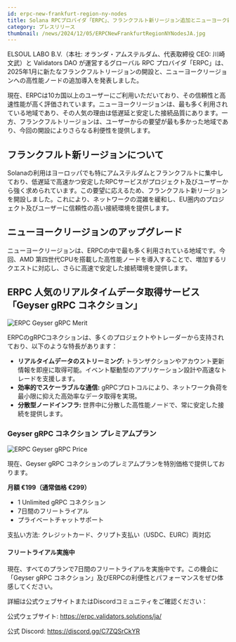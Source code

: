 ```yaml
---
id: erpc-new-frankfurt-region-ny-nodes
title: Solana RPCプロバイダ「ERPC」、フランクフルト新リージョン追加とニューヨーク新ノード導入を発表
category: プレスリリース
thumbnail: /news/2024/12/05/ERPCNewFrankfurtRegionNYNodesJA.jpg
---
```


ELSOUL LABO B.V.（本社: オランダ・アムステルダム、代表取締役 CEO: 川崎文武）と Validators DAO が運営するグローバル RPC プロバイダ「ERPC」は、2025年1月に新たなフランクフルトリージョンの開設と、ニューヨークリージョンへの高性能ノードの追加導入を発表しました。

現在、ERPCは10カ国以上のユーザーにご利用いただいており、その信頼性と高速性能が高く評価されています。ニューヨークリージョンは、最も多く利用されている地域であり、その人気の理由は低遅延と安定した接続品質にあります。一方、フランクフルトリージョンは、ユーザーからの要望が最も多かった地域であり、今回の開設によりさらなる利便性を提供します。

## フランクフルト新リージョンについて

Solanaの利用はヨーロッパでも特にアムステルダムとフランクフルトに集中しており、低遅延で高速かつ安定したRPCサービスがプロジェクト及びユーザーから強く求められています。この要望に応えるため、フランクフルト新リージョンを開設しました。これにより、ネットワークの混雑を緩和し、EU圏内のプロジェクト及びユーザーに信頼性の高い接続環境を提供します。

## ニューヨークリージョンのアップグレード

ニューヨークリージョンは、ERPCの中で最も多く利用されている地域です。今回、AMD 第四世代CPUを搭載した高性能ノードを導入することで、増加するリクエストに対応し、さらに高速で安定した接続環境を提供します。

## ERPC 人気のリアルタイムデータ取得サービス「Geyser gRPC コネクション」

![ERPC Geyser gRPC Merit](/news/2024/11/25/ERPCGeyserMeritJA.jpg)

ERPCのgRPCコネクションは、多くのプロジェクトやトレーダーから支持されており、以下のような特長があります：

- **リアルタイムデータのストリーミング:** トランザクションやアカウント更新情報を即座に取得可能。イベント駆動型のアプリケーション設計や高速なトレードを支援します。
- **効率的でスケーラブルな通信:** gRPCプロトコルにより、ネットワーク負荷を最小限に抑えた高効率なデータ取得を実現。
- **分散型ノードインフラ:** 世界中に分散した高性能ノードで、常に安定した接続を提供します。

### Geyser gRPC コネクション プレミアムプラン

![ERPC Geyser gRPC Price](/news/2024/11/25/ERPCGeyserPriceJA.jpg)

現在、Geyser gRPC コネクションのプレミアムプランを特別価格で提供しております。

**月額 €199（通常価格 €299）**

- 1 Unlimited gRPC コネクション
- 7日間のフリートライアル
- プライベートチャットサポート

支払い方法: クレジットカード、クリプト支払い（USDC、EURC）両対応

#### フリートライアル実施中

現在、すべてのプランで7日間のフリートライアルを実施中です。この機会に「Geyser gRPC コネクション」及びERPCの利便性とパフォーマンスをぜひ体感してください。

詳細は公式ウェブサイトまたはDiscordコミュニティをご確認ください：

公式ウェブサイト: https://erpc.validators.solutions/ja/

公式 Discord: https://discord.gg/C7ZQSrCkYR
